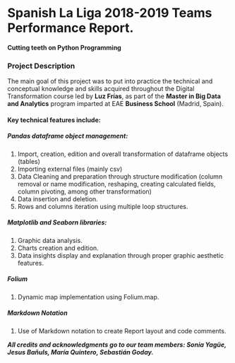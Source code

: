 # **Spanish La Liga 2018-2019 Teams Performance Report.**
**Cutting teeth on Python Programming** 


### **Project Description**
The main goal of this project was to put into practice the technical and conceptual knowledge and skills acquired throughout the Digital Transformation course led by **Luz Frías**, as part of the **Master in Big Data and Analytics** program imparted at EAE **Business School** (Madrid, Spain). 


#### **Key technical features include:**


##### **Pandas dataframe object management:**
1.	Import, creation, edition and overall transformation of dataframe objects (tables)
2.	Importing external files (mainly csv)
3.	Data Cleaning and preparation through structure modification (column removal or name modification, reshaping, creating calculated fields, column pivoting, among other transformation)
4.	Data insertion and deletion.
5.	Rows and columns iteration using multiple loop structures.

##### **Matplotlib and Seaborn libraries:**
1.	Graphic data analysis.
2.	Charts creation and edition.
3.	Data insights display and explanation through proper graphic aesthetic features.


##### **Folium**
1.	Dynamic map implementation using Folium.map.

##### **Markdown Notation**
1. Use of Markdown notation to create Report layout and code comments.

**_All credits and acknowledgments go to our team members: Sonia Yagüe, Jesus Bañuls, María Quintero, Sebastián Goday._**
